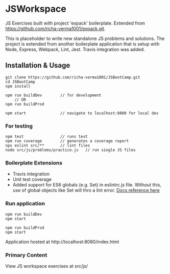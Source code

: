 # JSWorkspace

JS Exercises built with project 'expack' boilerplate.
Extended from https://github.com/richa-verma1001/expack.git.

This is placeholder to write new standalone JS problems and solutions. The project
is extended from another boilerplate application that is setup with Node, Express,
Webpack, Lint, Jest. Travis integration was added.


## Installation & Usage

    git clone https://github.com/richa-verma1001/JSBootCamp.git
    cd JSBootCamp
    npm install

    npm run buildDev        // for development
        // OR
    npm run buildProd

    npm start               // navigate to localhost:8080 for local dev

### For testing

    npm test                // runs test
    npm run coverage        // generates a coverage report
    npx eslint src/**       // lint files
    node src/js/problems/practice.js   // run single JS files

### Boilerplate Extensions
- Travis integration
- Unit test coverage
- Added support for ES6 globals (e.g. Set) in eslintrc.js file. Without this, use of global objects like Set will thro a lint error. [Docs reference here](https://eslint.org/docs/user-guide/configuring#specifying-parser-options)


### Run application

    npm run buildDev
    npm start

    npm run buildProd
    npm start

  Application hosted at http://localhost:8080/index.html

### Primary Content

View JS workspace exercises at src/js/
